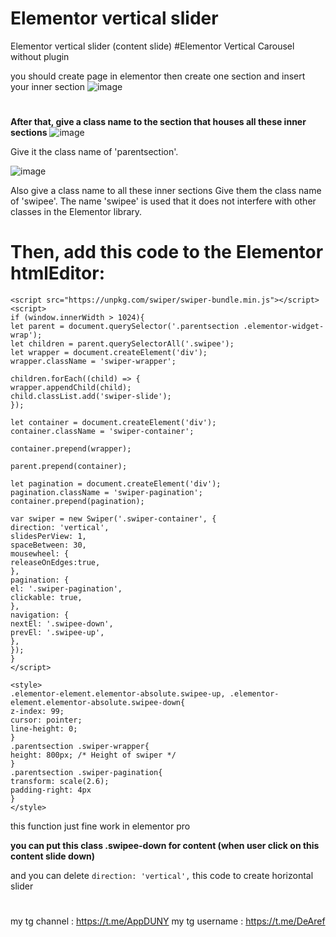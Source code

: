 # Elementor vertical slider
Elementor vertical slider (content slide)
#Elementor Vertical Carousel without plugin

you should create page in elementor then create one section and insert your inner section
![image](https://user-images.githubusercontent.com/95649368/156922112-16259e11-da6d-418c-b3a7-54c9dd7daf34.png)
#
**After that, give a class name to the section that houses all these inner sections**
![image](https://user-images.githubusercontent.com/95649368/156922280-bff3fe6c-2130-4222-8c99-9fbc4b3037e1.png)

Give it the class name of 'parentsection'.


![image](https://user-images.githubusercontent.com/95649368/156922301-9199c7cf-9dbf-43fa-bb09-6d2cdab91b2d.png)

Also give a class name to all these inner sections
Give them the class name of 'swipee'. The name 'swipee' is used that it does not interfere with other classes in the Elementor library.

# Then, add this code to the Elementor htmlEditor:
```
<script src="https://unpkg.com/swiper/swiper-bundle.min.js"></script>
<script>
if (window.innerWidth > 1024){
let parent = document.querySelector('.parentsection .elementor-widget-wrap');
let children = parent.querySelectorAll('.swipee');
let wrapper = document.createElement('div');
wrapper.className = 'swiper-wrapper';

children.forEach((child) => {
wrapper.appendChild(child);
child.classList.add('swiper-slide');
});

let container = document.createElement('div');
container.className = 'swiper-container';

container.prepend(wrapper);

parent.prepend(container);

let pagination = document.createElement('div');
pagination.className = 'swiper-pagination';
container.prepend(pagination);

var swiper = new Swiper('.swiper-container', {
direction: 'vertical',
slidesPerView: 1,
spaceBetween: 30,
mousewheel: {
releaseOnEdges:true,
},
pagination: {
el: '.swiper-pagination',
clickable: true,
},
navigation: {
nextEl: '.swipee-down',
prevEl: '.swipee-up',
},
});
}
</script>

<style>
.elementor-element.elementor-absolute.swipee-up, .elementor-element.elementor-absolute.swipee-down{
z-index: 99;
cursor: pointer;
line-height: 0;
}
.parentsection .swiper-wrapper{
height: 800px; /* Height of swiper */
}
.parentsection .swiper-pagination{
transform: scale(2.6);
padding-right: 4px
}
</style>
```
this function just fine work in elementor pro 

**you can put this class .swipee-down for content (when user click on this content slide down)**

and you can delete ```direction: 'vertical',``` this code to create horizontal slider


#
my tg channel : https://t.me/AppDUNY
my tg username : https://t.me/DeAref
